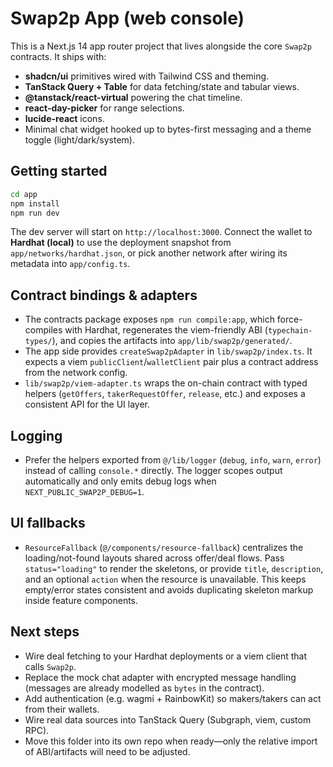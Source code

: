 # Swap2p App (web console)

This is a Next.js 14 app router project that lives alongside the core `Swap2p` contracts. It ships with:

- **shadcn/ui** primitives wired with Tailwind CSS and theming.
- **TanStack Query + Table** for data fetching/state and tabular views.
- **@tanstack/react-virtual** powering the chat timeline.
- **react-day-picker** for range selections.
- **lucide-react** icons.
- Minimal chat widget hooked up to bytes-first messaging and a theme toggle (light/dark/system).

## Getting started

```bash
cd app
npm install
npm run dev
```

The dev server will start on `http://localhost:3000`. Connect the wallet to **Hardhat (local)** to use the deployment snapshot from `app/networks/hardhat.json`, or pick another network after wiring its metadata into `app/config.ts`.

## Contract bindings & adapters

- The contracts package exposes `npm run compile:app`, which force-compiles with Hardhat, regenerates the viem-friendly ABI (`typechain-types/`), and copies the artifacts into `app/lib/swap2p/generated/`.
- The app side provides `createSwap2pAdapter` in `lib/swap2p/index.ts`. It expects a viem `publicClient`/`walletClient` pair plus a contract address from the network config.
- `lib/swap2p/viem-adapter.ts` wraps the on-chain contract with typed helpers (`getOffers`, `takerRequestOffer`, `release`, etc.) and exposes a consistent API for the UI layer.

## Logging

- Prefer the helpers exported from `@/lib/logger` (`debug`, `info`, `warn`, `error`) instead of calling `console.*` directly. The logger scopes output automatically and only emits debug logs when `NEXT_PUBLIC_SWAP2P_DEBUG=1`.

## UI fallbacks

- `ResourceFallback` (`@/components/resource-fallback`) centralizes the loading/not-found layouts shared across offer/deal flows. Pass `status="loading"` to render the skeletons, or provide `title`, `description`, and an optional `action` when the resource is unavailable. This keeps empty/error states consistent and avoids duplicating skeleton markup inside feature components.

## Next steps

- Wire deal fetching to your Hardhat deployments or a viem client that calls `Swap2p`.
- Replace the mock chat adapter with encrypted message handling (messages are already modelled as `bytes` in the contract).
- Add authentication (e.g. wagmi + RainbowKit) so makers/takers can act from their wallets.
- Wire real data sources into TanStack Query (Subgraph, viem, custom RPC).
- Move this folder into its own repo when ready—only the relative import of ABI/artifacts will need to be adjusted.
